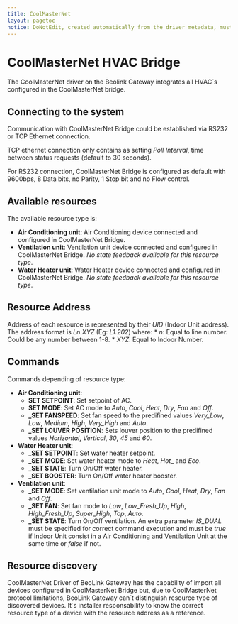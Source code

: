 ```yaml
---
title: CoolMasterNet
layout: pagetoc
notice: DoNotEdit, created automatically from the driver metadata, must be updated on the driver itself
---
```

# CoolMasterNet HVAC Bridge

The CoolMasterNet driver on the Beolink Gateway integrates all HVAC´s configured in the CoolMasterNet bridge. 

## Connecting to the system

Communication with CoolMasterNet Bridge could be established via RS232 or TCP Ethernet connection. 

TCP ethernet connection only contains as setting _Poll Interval_, time between status requests (default to 30 seconds).

For RS232 connection, CoolMasterNet Bridge is configured as default with 9600bps, 8 Data bits, no Parity, 1 Stop bit and no Flow control.  

## Available resources

The available resource type is:
* **Air Conditioning unit**: Air Conditioning device connected and configured in CoolMasterNet Bridge.
* **Ventilation unit**: Ventilation unit device connected and configured in CoolMasterNet Bridge. _No state feedback available for this resource type_.
* **Water Heater unit**: Water Heater device connected and configured in CoolMasterNet Bridge. _No state feedback available for this resource type_.

## Resource Address

Address of each resource is represented by their _UID_ (Indoor Unit address). The address format is _Ln.XYZ_ (Eg: _L1.202_) where:
    * _n_: Equal to line number. Could be any number between 1-8.
    * _XYZ_: Equal to Indoor Number.

## Commands

Commands depending of resource type:
* **Air Conditioning unit**:
  - **SET SETPOINT**: Set setpoint of AC.
  - **SET MODE**: Set AC mode to _Auto_, _Cool_, _Heat_, _Dry_, _Fan_ and _Off_.
  - **\_SET FANSPEED**: Set fan speed to the predifined values _Very\_Low_, _Low_, _Medium_, _High_, _Very\_High_ and _Auto_.
  - **\_SET LOUVER POSITION**: Sets louver position to the predifined values _Horizontal_, _Vertical_, _30_, _45_ and _60_.
* **Water Heater unit**:
  - **\_SET SETPOINT**: Set water heater setpoint.
  - **\_SET MODE**: Set water heater mode to _Heat_, _Hot__ and _Eco_.
  - **\_SET STATE**: Turn On/Off water heater.
  - **\_SET BOOSTER**: Turn On/Off water heater booster.
* **Ventilation unit**:
  - **\_SET MODE**: Set ventilation unit mode to _Auto_, _Cool_, _Heat_, _Dry_, _Fan_ and _Off_.
  - **\_SET FAN**: Set fan mode to _Low_, _Low\_Fresh\_Up_, _High_, _High\_Fresh\_Up_, _Super\_High_, _Top_, _Auto_.
  - **\_SET STATE**: Turn On/Off ventilation. An extra parameter _IS\_DUAL_ must be specified for correct command execution and must be _true_ if Indoor Unit consist in a Air Conditioning and Ventilation Unit at the same time or _false_ if not.

## Resource discovery

CoolMasterNet Driver of BeoLink Gateway has the capability of import all devices configured in CoolMasterNet Bridge but, due to CoolMasterNet protocol limitations, BeoLink Gateway can´t distinguish resource type of discovered devices. It´s installer responsability to know the correct resource type of a device with the resource address as a reference.
